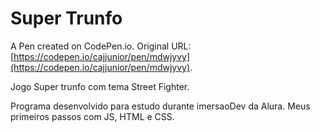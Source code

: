 # Super Trunfo

A Pen created on CodePen.io. Original URL: [https://codepen.io/cajjunior/pen/mdwjyvy](https://codepen.io/cajjunior/pen/mdwjyvy).

Jogo Super trunfo com tema Street Fighter.

Programa desenvolvido para estudo durante imersaoDev da Alura. Meus primeiros passos com JS, HTML e CSS.
